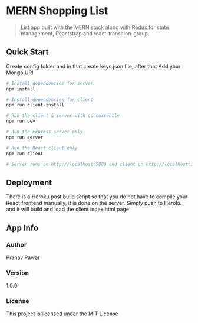 # MERN Shopping List

> List app built with the MERN stack along with Redux for state management, Reactstrap and react-transition-group.

## Quick Start

Create config folder and in that create keys.json file, after that Add your Mongo URI

```bash
# Install dependencies for server
npm install

# Install dependencies for client
npm run client-install

# Run the client & server with concurrently
npm run dev

# Run the Express server only
npm run server

# Run the React client only
npm run client

# Server runs on http://localhost:5000 and client on http://localhost:3000
```

## Deployment

There is a Heroku post build script so that you do not have to compile your React frontend manually, it is done on the server. Simply push to Heroku and it will build and load the client index.html page

## App Info

### Author

Pranav Pawar

### Version

1.0.0

### License

This project is licensed under the MIT License
